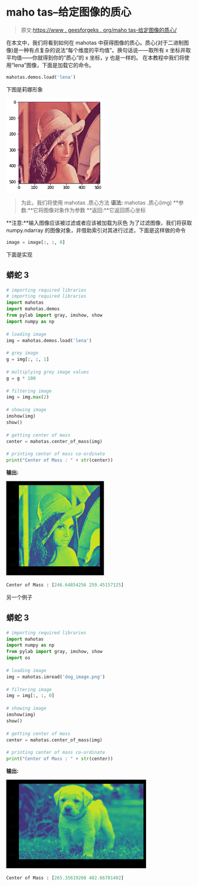 # maho tas–给定图像的质心

> 原文:[https://www . geesforgeks . org/maho tas-给定图像的质心/](https://www.geeksforgeeks.org/mahotas-center-of-mass-of-given-image/)

在本文中，我们将看到如何在 mahotas 中获得图像的质心。质心(对于二进制图像)是一种有点复杂的说法“每个维度的平均值”。换句话说——取所有 x 坐标并取平均值——你就得到你的“质心”的 x 坐标，y 也是一样的。
在本教程中我们将使用“lena”图像，下面是加载它的命令。

```py
mahotas.demos.load('lena')
```

下图是莉娜形象

![](img/c6cf4d1584ad896c98148d7fd44b7f25.png)

> 为此，我们将使用 mahotas .质心方法
> **语法:** mahotas .质心(img)
> **参数:**它将图像对象作为参数
> **返回:**它返回质心坐标

**注意:**输入图像应该被过滤或者应该被加载为灰色
为了过滤图像，我们将获取 numpy.ndarray 的图像对象，并借助索引对其进行过滤，下面是这样做的命令

```py
image = image[:, :, 0]
```

下面是实现

## 蟒蛇 3

```py
# importing required libraries
# importing required libraries
import mahotas
import mahotas.demos
from pylab import gray, imshow, show
import numpy as np

# loading image
img = mahotas.demos.load('lena')

# grey image
g = img[:, :, 1]

# multiplying grey image values
g = g * 100

# filtering image
img = img.max(2)

# showing image
imshow(img)
show()

# getting center of mass
center = mahotas.center_of_mass(img)

# printing center of mass co-ordinate
print("Center of Mass : " + str(center))
```

**输出:**

![](img/c6b1b900c593c0c9142be426538389bf.png)

```py
Center of Mass : [246.64854256 259.45157125]
```

另一个例子

## 蟒蛇 3

```py
# importing required libraries
import mahotas
import numpy as np
from pylab import gray, imshow, show
import os

# loading image
img = mahotas.imread('dog_image.png')

# filtering image
img = img[:, :, 0]

# showing image
imshow(img)
show()

# getting center of mass
center = mahotas.center_of_mass(img)

# printing center of mass co-ordinate
print("Center of Mass : " + str(center))
```

**输出:**

![](img/e51142204bd21116f2da7cf4a5ce091f.png)

```py
Center of Mass : [265.35619268 482.66701402]
```